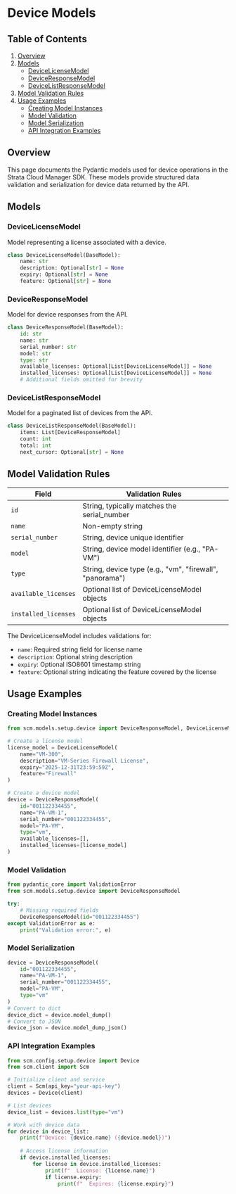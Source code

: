 # Device Models

## Table of Contents

1. [Overview](#overview)
2. [Models](#models)
    - [DeviceLicenseModel](#devicelicensemodel)
    - [DeviceResponseModel](#deviceresponsemodel)
    - [DeviceListResponseModel](#devicelistresponsemodel)
3. [Model Validation Rules](#model-validation-rules)
4. [Usage Examples](#usage-examples)
    - [Creating Model Instances](#creating-model-instances)
    - [Model Validation](#model-validation)
    - [Model Serialization](#model-serialization)
    - [API Integration Examples](#api-integration-examples)

## Overview

This page documents the Pydantic models used for device operations in the Strata Cloud Manager SDK. These models provide structured data validation and serialization for device data returned by the API.

## Models

### DeviceLicenseModel

Model representing a license associated with a device.

```python
class DeviceLicenseModel(BaseModel):
    name: str
    description: Optional[str] = None
    expiry: Optional[str] = None
    feature: Optional[str] = None
```

### DeviceResponseModel

Model for device responses from the API.

```python
class DeviceResponseModel(BaseModel):
    id: str
    name: str
    serial_number: str
    model: str
    type: str
    available_licenses: Optional[List[DeviceLicenseModel]] = None
    installed_licenses: Optional[List[DeviceLicenseModel]] = None
    # Additional fields omitted for brevity
```

### DeviceListResponseModel

Model for a paginated list of devices from the API.

```python
class DeviceListResponseModel(BaseModel):
    items: List[DeviceResponseModel]
    count: int
    total: int
    next_cursor: Optional[str] = None
```

## Model Validation Rules

| Field              | Validation Rules                                        |
|--------------------|--------------------------------------------------------|
| `id`               | String, typically matches the serial_number             |
| `name`             | Non-empty string                                        |
| `serial_number`    | String, device unique identifier                        |
| `model`            | String, device model identifier (e.g., "PA-VM")         |
| `type`             | String, device type (e.g., "vm", "firewall", "panorama")|
| `available_licenses`| Optional list of DeviceLicenseModel objects            |
| `installed_licenses`| Optional list of DeviceLicenseModel objects            |

The DeviceLicenseModel includes validations for:
- `name`: Required string field for license name
- `description`: Optional string description
- `expiry`: Optional ISO8601 timestamp string
- `feature`: Optional string indicating the feature covered by the license

## Usage Examples

### Creating Model Instances

```python
from scm.models.setup.device import DeviceResponseModel, DeviceLicenseModel

# Create a license model
license_model = DeviceLicenseModel(
    name="VM-300",
    description="VM-Series Firewall License",
    expiry="2025-12-31T23:59:59Z",
    feature="Firewall"
)

# Create a device model
device = DeviceResponseModel(
    id="001122334455",
    name="PA-VM-1",
    serial_number="001122334455",
    model="PA-VM",
    type="vm",
    available_licenses=[],
    installed_licenses=[license_model]
)
```

### Model Validation

```python
from pydantic_core import ValidationError
from scm.models.setup.device import DeviceResponseModel

try:
    # Missing required fields
    DeviceResponseModel(id="001122334455")
except ValidationError as e:
    print("Validation error:", e)
```

### Model Serialization

```python
device = DeviceResponseModel(
    id="001122334455",
    name="PA-VM-1",
    serial_number="001122334455",
    model="PA-VM",
    type="vm"
)
# Convert to dict
device_dict = device.model_dump()
# Convert to JSON
device_json = device.model_dump_json()
```

### API Integration Examples

```python
from scm.config.setup.device import Device
from scm.client import Scm

# Initialize client and service
client = Scm(api_key="your-api-key")
devices = Device(client)

# List devices
device_list = devices.list(type="vm")

# Work with device data
for device in device_list:
    print(f"Device: {device.name} ({device.model})")
    
    # Access license information
    if device.installed_licenses:
        for license in device.installed_licenses:
            print(f"  License: {license.name}")
            if license.expiry:
                print(f"  Expires: {license.expiry}")
```